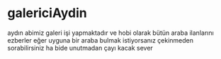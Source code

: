 # galericiAydin
aydın abimiz galeri işi yapmaktadır ve hobi olarak bütün araba ilanlarını ezberler eğer uyguna bir araba bulmak istiyorsanız çekinmeden sorabilirsiniz ha bide unutmadan çayı kacak sever
